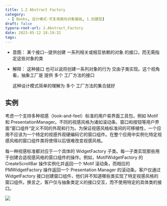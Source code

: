 ```yaml
---
title: 1.2 Abstract Factory
category:
 - [ Books, 设计模式-可复用面向对象基础, 1.创建型]
draft: false
typora-root-url: 2.Abstract_Factory
date: 2023-05-12 18:19:32
tags:
---
```


* 意图： 某个接口--提供创建 一系列相关或相互依赖的对象 的接口，而无需指定这些对象的类
* 解释： 这种接口 也可以说将创建一系列对象的行为 交由子类实现。这个视角看，抽象工厂是 提供 多个 工厂方法的接口

  这种设计模式简单的理解为 多个 工厂方法的集合就好
  
## 实例
考虑一个支持多种视感（look-and-feel）标准的用户易界面工具包，例如 Motif 和 PresentationManager。不同的视感风格为诸如滚动条、窗口和按钮等用户界面“窗口组件“定义不同的外观和行为。为保证视感风格标准间的可移植性，一个应用不应该为一个特定的视感外观硬编码它的窗口组件。在整个应用中实例化特定视感风格的窗口组件类将使得以后很难改变视感风格。

每一种视感标准都对应于一个具体的 WidgetFactory 子类。每一子类实现那些用于创建合适视感风格的窗口组件的操作。例如，MotifWidgetFactory 的 CreateScrollBar 操作实例化并返回一个 Motif 滚动条，而相应的 PMWidgetFactory 操作返回一个 Presentation Manager 的滚动条。客户仅通过 WidgetFactory 接口创建窗口组件，他们并不知道哪些类实现了特定视感风格的窗口组件。换言之，客户仅与抽象类定义的接口交互，而不使用特定的具体类的接口。

![](1-2_AF.CD.png)
